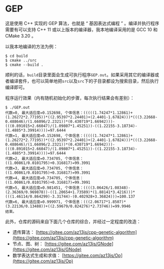 # GEP

这是使用 C++ 实现的 GEP 算法，也就是 “ 基因表达式编程 ” 。编译并执行程序需要有可以支持 C++ 11 或以上版本的编译器，我本地编译采用的是 GCC 10 和 CMake 3.20 。

以我本地编译的方法为例：

    $ cd build
    $ cmake ../src
    $ cmake --build .

顺利的话，`build`目录里面会生成可执行程序`GEP.out`。如果采用其它的编译器或者编译套件，也可以简单地把`src`以及`src`下的子目录都设为搜索目录，然后执行编译即可。

程序运行效果（内有随机初始化的步骤，每次执行结果会有差别）：

```
$ ./GEP.out
代数=0, 最大适应度=0.152698, 个体信息：(((((1.74247*1.12861)+(1.26272*2.77195))*((2.95397*2.24401)+(2.4401-1.67824)))*(((3.22668-0.488646)/(1.66096/2.2321))*(0.430719*1.66942)))-(((0.891015+2.66047)/(1.09807*1.45251))-((1.22155-3.18734)-(1.4885*3.39914))))=97.6444
代数=1, 最大适应度=0.152698, 个体信息：(((((1.74247*1.12861)+(1.26272*2.77195))*((2.95397*2.24401)+(2.4401-1.67824)))*(((3.22668-0.488646)/(1.66096/2.2321))*(0.430719*1.66942)))-(((0.891015+2.66047)/(1.09807*1.45251))-((1.22155-3.18734)-(1.4885*3.39914))))=97.6444
代数=2, 最大适应度=0.734705, 个体信息：((1.00861/0.0101795)+0.316817)=99.3991
代数=3, 最大适应度=0.734705, 个体信息：((1.00861/0.0101795)+0.316817)=99.3991
代数=4, 最大适应度=0.734705, 个体信息：((1.00861/0.0101795)+0.316817)=99.3991
代数=5, 最大适应度=0.981451, 个体信息：((((3.06426/1.08348)-(2.36369/0.969878))-((1.20654+1.73589)*(1.88141*3.4216)))*(((1.46114/0.864299)-3.31744)-(0.402928+3.36824)))=100.137
代数=6, 最大适应度=0.999971, 个体信息：(((2.06717*1.8507)*(3.22136/0.13488))+((2.59679/0.824276)*2.73746))=99.9946
结束。
```

此外，仓库的源码来自下面几个仓库的综合，并经过一定程度的改造：

- 遗传算法： [https://gitee.com/az13js/cpp-genetic-algorithm](https://gitee.com/az13js/cpp-genetic-algorithm)
- 节点、图、树： [https://gitee.com/az13js/GNode](https://gitee.com/az13js/GNode)
- 数学表达式生成和求值： [https://gitee.com/az13js/Op](https://gitee.com/az13js/Op)

